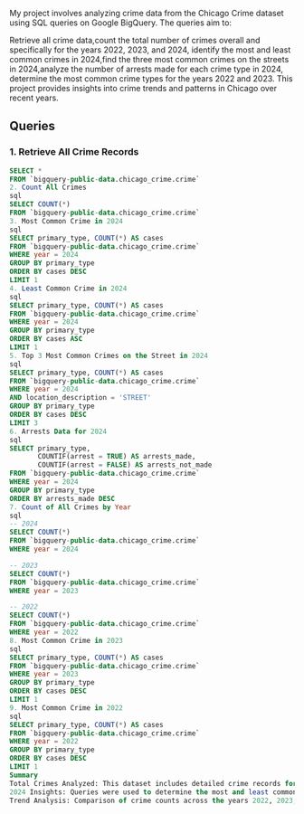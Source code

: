 
My project involves analyzing crime data from the Chicago Crime dataset using SQL queries on Google BigQuery. The queries aim to:

Retrieve all crime data,count the total number of crimes overall and specifically for the years 2022, 2023, and 2024,
identify the most and least common crimes in 2024,find the three most common crimes on the streets in 2024,analyze the number of arrests made for each crime type in 2024,
determine the most common crime types for the years 2022 and 2023.
This project provides insights into crime trends and patterns in Chicago over recent years.
## Queries

### 1. Retrieve All Crime Records
```sql
SELECT *
FROM `bigquery-public-data.chicago_crime.crime`
2. Count All Crimes
sql
SELECT COUNT(*)
FROM `bigquery-public-data.chicago_crime.crime`
3. Most Common Crime in 2024
sql
SELECT primary_type, COUNT(*) AS cases
FROM `bigquery-public-data.chicago_crime.crime`
WHERE year = 2024
GROUP BY primary_type
ORDER BY cases DESC
LIMIT 1
4. Least Common Crime in 2024
sql
SELECT primary_type, COUNT(*) AS cases
FROM `bigquery-public-data.chicago_crime.crime`
WHERE year = 2024
GROUP BY primary_type
ORDER BY cases ASC
LIMIT 1
5. Top 3 Most Common Crimes on the Street in 2024
sql
SELECT primary_type, COUNT(*) AS cases
FROM `bigquery-public-data.chicago_crime.crime`
WHERE year = 2024
AND location_description = 'STREET'
GROUP BY primary_type
ORDER BY cases DESC
LIMIT 3
6. Arrests Data for 2024
sql
SELECT primary_type, 
       COUNTIF(arrest = TRUE) AS arrests_made, 
       COUNTIF(arrest = FALSE) AS arrests_not_made
FROM `bigquery-public-data.chicago_crime.crime`
WHERE year = 2024
GROUP BY primary_type
ORDER BY arrests_made DESC
7. Count of All Crimes by Year
sql
-- 2024
SELECT COUNT(*)
FROM `bigquery-public-data.chicago_crime.crime`
WHERE year = 2024

-- 2023
SELECT COUNT(*)
FROM `bigquery-public-data.chicago_crime.crime`
WHERE year = 2023

-- 2022
SELECT COUNT(*)
FROM `bigquery-public-data.chicago_crime.crime`
WHERE year = 2022
8. Most Common Crime in 2023
sql
SELECT primary_type, COUNT(*) AS cases
FROM `bigquery-public-data.chicago_crime.crime`
WHERE year = 2023
GROUP BY primary_type
ORDER BY cases DESC
LIMIT 1
9. Most Common Crime in 2022
sql
SELECT primary_type, COUNT(*) AS cases
FROM `bigquery-public-data.chicago_crime.crime`
WHERE year = 2022
GROUP BY primary_type
ORDER BY cases DESC
LIMIT 1
Summary
Total Crimes Analyzed: This dataset includes detailed crime records for Chicago from multiple years.
2024 Insights: Queries were used to determine the most and least common crimes, analyze arrest data, and investigate crimes specifically occurring on streets.
Trend Analysis: Comparison of crime counts across the years 2022, 2023, and 2024 to identify trends in crime patterns over time.

